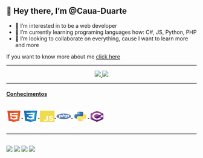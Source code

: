 ## 👋 Hey there, I’m @Caua-Duarte

- 👀 I’m interested in to be a web developer 
- 🌱 I’m currently learning  programing languages how: C#, JS, Python, PHP
- 💞️ I’m looking to collaborate on everything, cause I want to learn more and more

If you want to know more about me <a href="https://cauaduarte.netlify.app/"> click here </a>

---

 <div align="center" text="center">
  <a href="https://github.com/Caua-Duarte">
  <img width="500px" height"700px" src="https://github-readme-stats.vercel.app/api?username=Caua-Duarte&show_icons=true&theme=midnight-purple&include_all_commits=true&count_private=true"/>
  <img width="400px" height"700px" src="https://github-readme-stats.vercel.app/api/top-langs/?username=Caua-Duarte&layout=compact&langs_count=7&theme=midnight-purple"/>
</div>
 
 ---
 
#### Conhecimentos
  
<div style="display: inline_block"><br>
  <img align="center" alt="Caua-HTML" height="30" width="40" src="https://raw.githubusercontent.com/devicons/devicon/master/icons/html5/html5-original.svg">
  <img align="center" alt="Caua-CSS" height="30" width="40" src="https://raw.githubusercontent.com/devicons/devicon/master/icons/css3/css3-original.svg">
  <img align="center" alt="Caua-Js" height="30" width="40" src="https://raw.githubusercontent.com/devicons/devicon/master/icons/javascript/javascript-plain.svg">
  <img align="center" alt="Caua-PHP" height="30" width="40" src="https://raw.githubusercontent.com/devicons/devicon/master/icons/php/php-plain.svg">
  <img align="center" alt="Caua-Python" height="30" width="40" src="https://raw.githubusercontent.com/devicons/devicon/master/icons/python/python-original.svg">
  <img align="center" alt="Caua-Csharp" height="30" width="40" src="https://raw.githubusercontent.com/devicons/devicon/master/icons/csharp/csharp-original.svg">
</div>

<br>
  
---
  
<br>
 
<div> 
  <a href="https://t.me/Caua_Duarte" target="_blank"><img src="https://img.shields.io/badge/-Telegram-%230077B5?style=for-the-badge&logo=telegram&logoColor=white" target="_blank"></a>
  <a href="https://instagram.com/duartecaua" target="_blank"><img src="https://img.shields.io/badge/-Instagram-%23E4405F?style=for-the-badge&logo=instagram&logoColor=white" target="_blank"></a>
  <a href="https://www.linkedin.com/in/cauã-sampaio-5064b81b9/" target="_blank"><img src="https://img.shields.io/badge/-LinkedIn-%230077B5?style=for-the-badge&logo=linkedin&logoColor=white" target="_blank"></a> 
 <a href="https://www.linkedin.com/in/cauã-sampaio-5064b81b9/" target="_blank"><img src="https://img.shields.io/badge/-Github-%23000000?style=for-the-badge&logo=github&logoColor=white" target="_blank"></a> 
 
 
</div>
